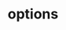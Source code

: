 ---
title: options
api:
  file: api_gateway_swagger.json
  operationId: options_api-v2-licenses-ip-terms
hidden: false
---